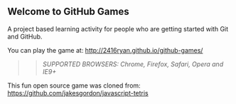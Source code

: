 ## Welcome to GitHub Games

A project based learning activity for people who are getting started with Git and GitHub.

You can play the game at: http://2416ryan.github.io/github-games/

>> _*SUPPORTED BROWSERS*: Chrome, Firefox, Safari, Opera and IE9+_

This fun open source game was cloned from: https://github.com/jakesgordon/javascript-tetris
